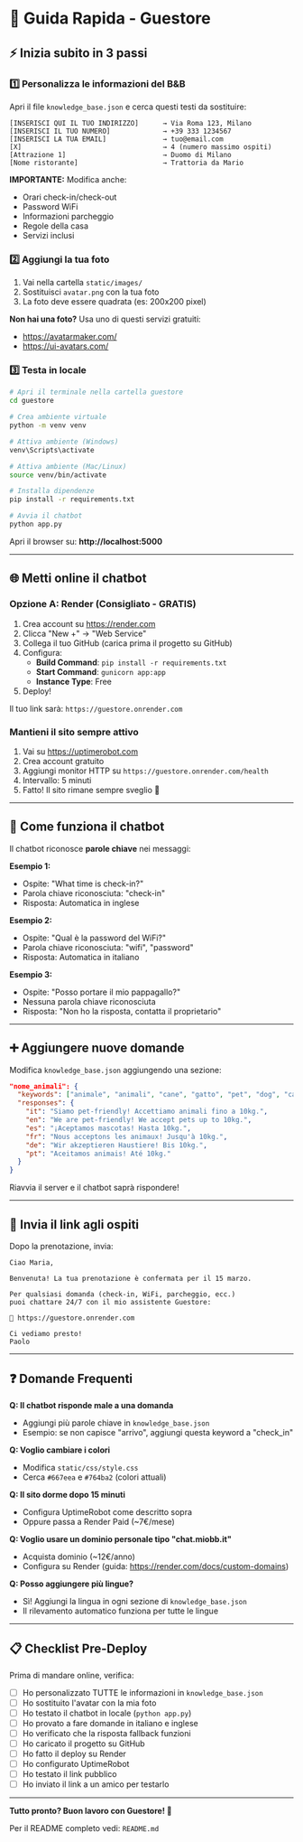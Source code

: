 # 🚀 Guida Rapida - Guestore

## ⚡ Inizia subito in 3 passi

### 1️⃣ Personalizza le informazioni del B&B

Apri il file `knowledge_base.json` e cerca questi testi da sostituire:

```
[INSERISCI QUI IL TUO INDIRIZZO]      → Via Roma 123, Milano
[INSERISCI IL TUO NUMERO]             → +39 333 1234567
[INSERISCI LA TUA EMAIL]              → tuo@email.com
[X]                                   → 4 (numero massimo ospiti)
[Attrazione 1]                        → Duomo di Milano
[Nome ristorante]                     → Trattoria da Mario
```

**IMPORTANTE:** Modifica anche:
- Orari check-in/check-out
- Password WiFi
- Informazioni parcheggio
- Regole della casa
- Servizi inclusi

### 2️⃣ Aggiungi la tua foto

1. Vai nella cartella `static/images/`
2. Sostituisci `avatar.png` con la tua foto
3. La foto deve essere quadrata (es: 200x200 pixel)

**Non hai una foto?** Usa uno di questi servizi gratuiti:
- https://avatarmaker.com/
- https://ui-avatars.com/

### 3️⃣ Testa in locale

```bash
# Apri il terminale nella cartella guestore
cd guestore

# Crea ambiente virtuale
python -m venv venv

# Attiva ambiente (Windows)
venv\Scripts\activate

# Attiva ambiente (Mac/Linux)
source venv/bin/activate

# Installa dipendenze
pip install -r requirements.txt

# Avvia il chatbot
python app.py
```

Apri il browser su: **http://localhost:5000**

---

## 🌐 Metti online il chatbot

### Opzione A: Render (Consigliato - GRATIS)

1. Crea account su https://render.com
2. Clicca "New +" → "Web Service"
3. Collega il tuo GitHub (carica prima il progetto su GitHub)
4. Configura:
   - **Build Command**: `pip install -r requirements.txt`
   - **Start Command**: `gunicorn app:app`
   - **Instance Type**: Free
5. Deploy!

Il tuo link sarà: `https://guestore.onrender.com`

### Mantieni il sito sempre attivo

1. Vai su https://uptimerobot.com
2. Crea account gratuito
3. Aggiungi monitor HTTP su `https://guestore.onrender.com/health`
4. Intervallo: 5 minuti
5. Fatto! Il sito rimane sempre sveglio 🎉

---

## 💬 Come funziona il chatbot

Il chatbot riconosce **parole chiave** nei messaggi:

**Esempio 1:**
- Ospite: "What time is check-in?"
- Parola chiave riconosciuta: "check-in"
- Risposta: Automatica in inglese

**Esempio 2:**
- Ospite: "Qual è la password del WiFi?"
- Parola chiave riconosciuta: "wifi", "password"
- Risposta: Automatica in italiano

**Esempio 3:**
- Ospite: "Posso portare il mio pappagallo?"
- Nessuna parola chiave riconosciuta
- Risposta: "Non ho la risposta, contatta il proprietario"

---

## ➕ Aggiungere nuove domande

Modifica `knowledge_base.json` aggiungendo una sezione:

```json
"nome_animali": {
  "keywords": ["animale", "animali", "cane", "gatto", "pet", "dog", "cat"],
  "responses": {
    "it": "Siamo pet-friendly! Accettiamo animali fino a 10kg.",
    "en": "We are pet-friendly! We accept pets up to 10kg.",
    "es": "¡Aceptamos mascotas! Hasta 10kg.",
    "fr": "Nous acceptons les animaux! Jusqu'à 10kg.",
    "de": "Wir akzeptieren Haustiere! Bis 10kg.",
    "pt": "Aceitamos animais! Até 10kg."
  }
}
```

Riavvia il server e il chatbot saprà rispondere!

---

## 📨 Invia il link agli ospiti

Dopo la prenotazione, invia:

```
Ciao Maria,

Benvenuta! La tua prenotazione è confermata per il 15 marzo.

Per qualsiasi domanda (check-in, WiFi, parcheggio, ecc.)
puoi chattare 24/7 con il mio assistente Guestore:

🔗 https://guestore.onrender.com

Ci vediamo presto!
Paolo
```

---

## ❓ Domande Frequenti

**Q: Il chatbot risponde male a una domanda**
- Aggiungi più parole chiave in `knowledge_base.json`
- Esempio: se non capisce "arrivo", aggiungi questa keyword a "check_in"

**Q: Voglio cambiare i colori**
- Modifica `static/css/style.css`
- Cerca `#667eea` e `#764ba2` (colori attuali)

**Q: Il sito dorme dopo 15 minuti**
- Configura UptimeRobot come descritto sopra
- Oppure passa a Render Paid (~7€/mese)

**Q: Voglio usare un dominio personale tipo "chat.miobb.it"**
- Acquista dominio (~12€/anno)
- Configura su Render (guida: https://render.com/docs/custom-domains)

**Q: Posso aggiungere più lingue?**
- Sì! Aggiungi la lingua in ogni sezione di `knowledge_base.json`
- Il rilevamento automatico funziona per tutte le lingue

---

## 📋 Checklist Pre-Deploy

Prima di mandare online, verifica:

- [ ] Ho personalizzato TUTTE le informazioni in `knowledge_base.json`
- [ ] Ho sostituito l'avatar con la mia foto
- [ ] Ho testato il chatbot in locale (`python app.py`)
- [ ] Ho provato a fare domande in italiano e inglese
- [ ] Ho verificato che la risposta fallback funzioni
- [ ] Ho caricato il progetto su GitHub
- [ ] Ho fatto il deploy su Render
- [ ] Ho configurato UptimeRobot
- [ ] Ho testato il link pubblico
- [ ] Ho inviato il link a un amico per testarlo

---

**Tutto pronto? Buon lavoro con Guestore! 🎉**

Per il README completo vedi: `README.md`
